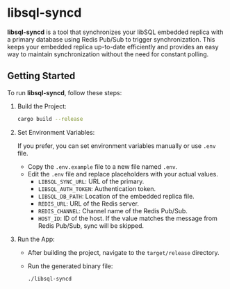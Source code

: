 # libsql-syncd

**libsql-syncd** is a tool that synchronizes your libSQL embedded replica with a primary database using Redis Pub/Sub to trigger synchronization. This keeps your embedded replica up-to-date efficiently and provides an easy way to maintain synchronization without the need for constant polling.

## Getting Started

To run **libsql-syncd**, follow these steps:

1. Build the Project:

    ```sh
    cargo build --release
    ```

1. Set Environment Variables:

    If you prefer, you can set environment variables manually or use `.env` file.
    - Copy the `.env.example` file to a new file named `.env`.
    - Edit the `.env` file and replace placeholders with your actual values.
      - `LIBSQL_SYNC_URL`: URL of the primary.
      - `LIBSQL_AUTH_TOKEN`: Authentication token.
      - `LIBSQL_DB_PATH`: Location of the embedded replica file.
      - `REDIS_URL`: URL of the Redis server.
      - `REDIS_CHANNEL`: Channel name of the Redis Pub/Sub.
      - `HOST_ID`: ID of the host. If the value matches the message from Redis Pub/Sub, sync will be skipped.
  
    

1. Run the App:

    - After building the project, navigate to the `target/release` directory.
    - Run the generated binary file:

        ```sh
        ./libsql-syncd
        ```

